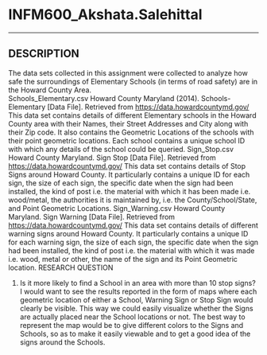 # INFM600_Akshata.Salehittal

-----------
DESCRIPTION
-----------
The data sets collected in this assignment were collected to analyze how safe the surroundings of Elementary Schools (in terms of road safety) are in the Howard County Area.   
Schools_Elementary.csv
Howard County Maryland (2014). Schools-Elementary [Data File]. Retrieved from https://data.howardcountymd.gov/
This data set contains details of different Elementary schools in the Howard County area with their Names, their Street Addresses and City along with their Zip code. It also contains the Geometric Locations of the schools with their point geometric locations. Each school contains a unique school ID with which any details of the school could be queried. 
Sign_Stop.csv
Howard County Maryland. Sign Stop [Data File]. Retrieved from https://data.howardcountymd.gov/
This data set contains details of Stop Signs around Howard County. It particularly contains a unique ID for each sign, the size of each sign, the specific date when the sign had been installed, the kind of post i.e. the material with which it has been made i.e. wood/metal, the authorities it is maintained by, i.e. the County/School/State, and Point Geometric Locations.
Sign_Warning.csv
Howard County Maryland. Sign Warning [Data File]. Retrieved from https://data.howardcountymd.gov/
This data set contains details of different warning signs around Howard County. It particularly contains a unique ID for each warning sign, the size of each sign, the specific date when the sign had been installed, the kind of post i.e. the material with which it was made i.e. wood, metal or other, the name of the sign and its Point Geometric location.
 RESEARCH QUESTION
1.	Is it more likely to find a School in an area with more than 10 stop signs?
I would want to see the results reported in the form of maps where each geometric location of either a School, Warning Sign or Stop Sign would clearly be visible. This way we could easily visualize whether the Signs are actually placed near the School locations or not.
The best way to represent the map would be to give different colors to the Signs and Schools, so as to make it easily viewable and to get a good idea of the signs around the Schools.



